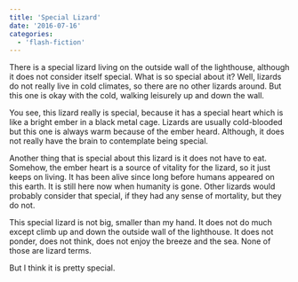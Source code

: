 ```yaml
---
title: 'Special Lizard'
date: '2016-07-16'
categories:
  - 'flash-fiction'
---
```


There is a special lizard living on the outside wall of the lighthouse, although
it does not consider itself special. What is so special about it? Well, lizards
do not really live in cold climates, so there are no other lizards around. But
this one is okay with the cold, walking leisurely up and down the wall.

You see, this lizard really is special, because it has a special heart which is
like a bright ember in a black metal cage. Lizards are usually cold-blooded but
this one is always warm because of the ember heard. Although, it does not really
have the brain to contemplate being special.

Another thing that is special about this lizard is it does not have to eat.
Somehow, the ember heart is a source of vitality for the lizard, so it just
keeps on living. It has been alive since long before humans appeared on this
earth. It is still here now when humanity is gone. Other lizards would probably
consider that special, if they had any sense of mortality, but they do not.

This special lizard is not big, smaller than my hand. It does not do much except
climb up and down the outside wall of the lighthouse. It does not ponder, does
not think, does not enjoy the breeze and the sea. None of those are lizard
terms.

But I think it is pretty special.
